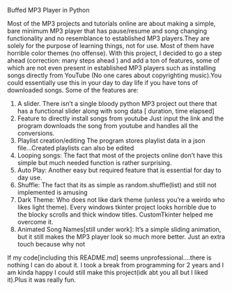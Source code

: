 Buffed MP3 Player in Python
 
Most of the MP3 projects and tutorials online are about making a simple, bare minimum MP3 player that has pause/resume and song changing
functionality and no resemblance to established MP3 players.They are solely for the purpose of learning things, not for use. Most of them have horrible color themes (no offense).
With this project, I decided to go a step ahead (correction: many steps ahead ) and add a ton of features, some of which are not even present in established MP3 players such as installing songs directly from YouTube (No one cares about copyrighting music).You could essentially use this in your day to day life if you have tons of downloaded songs.
Some of the features are:
1.	A slider. There isn’t a single bloody python MP3 project out there that has a functional slider along with song data [ duration, time elapsed]
2.	Feature to directly install songs from youtube
Just input the link and the program downloads the song from youtube and handles all the conversions.
3.	Playlist creation/editing 
The program stores playlist data in a json file...Created playlists can also be edited
4.	Looping songs: The fact that most of the projects online don’t have this simple but much needed function is rather surprising.
5.	Auto Play: Another easy but required feature that is essential for day to day use.
6.	Shuffle: The fact that its as simple as random.shuffle(list) and still not implemented is amusing
7.	Dark Theme: Who does not like dark theme (unless you’re a weirdo who likes light theme). Every windows tkinter project looks horrible due to the blocky scrolls and thick window titles. CustomTkinter helped me overcome it.
8.	Animated Song Names[still under work]: It’s a simple sliding animation, but it still makes the MP3 player look so much more better. Just an extra touch because why not
   
If my code[including this README.md] seems unprofessional….there is nothing I can do about it. I took a break from programming for 2 years and I am kinda happy I could still make this project(idk abt you all but I liked it).Plus it was really fun.
